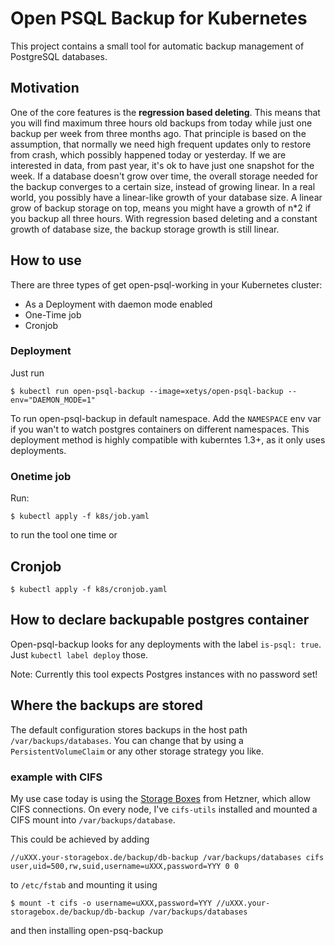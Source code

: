 # Open PSQL Backup for Kubernetes

This project contains a small tool for automatic backup management of PostgreSQL databases.

## Motivation

One of the core features is the **regression based deleting**. This means that you will find maximum three hours old backups from today
while just one backup per week from three months ago. That principle is based on the assumption, that normally we need high frequent
updates only to restore from crash, which possibly happened today or yesterday. If we are interested in data, from past year,
it's ok to have just one snapshot for the week. If a database doesn't grow over time, the overall storage needed for the backup 
converges to a certain size, instead of growing linear. In a real world, you possibly have a linear-like growth of your database size.
A linear grow of backup storage on top, means you might have a growth of n*2 if you backup all three hours. With regression based deleting
and a constant growth of database size, the backup storage growth is still linear.

## How to use

There are three types of get open-psql-working in your Kubernetes cluster:

* As a Deployment with daemon mode enabled
* One-Time job
* Cronjob

### Deployment

Just run 

``` 
$ kubectl run open-psql-backup --image=xetys/open-psql-backup --env="DAEMON_MODE=1"
```

To run open-psql-backup in default namespace. Add the `NAMESPACE` env var if you wan't to watch postgres containers on different namespaces.
This deployment method is highly compatible with kuberntes 1.3+, as it only uses deployments.

### Onetime job

Run:

```
$ kubectl apply -f k8s/job.yaml
```

to run the tool one time or

## Cronjob

```
$ kubectl apply -f k8s/cronjob.yaml
```

## How to declare backupable postgres container

Open-psql-backup looks for any deployments with the label `is-psql: true`. Just `kubectl label deploy` those.

Note: Currently this tool expects Postgres instances with no password set!

## Where the backups are stored

The default configuration stores backups in the host path `/var/backups/databases`. You can change that by using a `PersistentVolumeClaim`
or any other storage strategy you like.

### example with CIFS

My use case today is using the [Storage Boxes](https://www.hetzner.de/storage-box) from Hetzner, which allow CIFS connections. On every node, I've `cifs-utils` installed and mounted
a CIFS mount into `/var/backups/database`.

This could be achieved by adding

```
//uXXX.your-storagebox.de/backup/db-backup /var/backups/databases cifs user,uid=500,rw,suid,username=uXXX,password=YYY 0 0
```

to `/etc/fstab` and mounting it using

```
$ mount -t cifs -o username=uXXX,password=YYY //uXXX.your-storagebox.de/backup/db-backup /var/backups/databases
```

and then installing open-psq-backup


